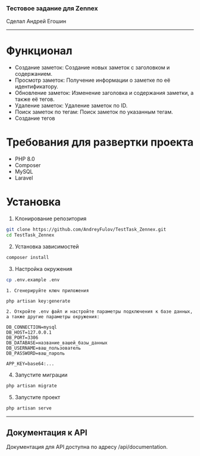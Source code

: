### Тестовое задание для Zennex

Сделал Андрей Егошин

____

# Функционал
+ Создание заметок: Создание новых заметок с заголовком и содержанием.
+ Просмотр заметок: Получение информации о заметке по её идентификатору.
+ Обновление заметок: Изменение заголовка и содержания заметки, а также её тегов.
+ Удаление заметок: Удаление заметок по ID.
+ Поиск заметок по тегам: Поиск заметок по указанным тегам.
+ Создание тегов

# Требования для развертки проекта

+ PHP 8.0
+ Composer
+ MySQL
+ Laravel

# Установка

1. Клонирование репозитория

```bash
git clone https://github.com/AndreyFulov/TestTask_Zennex.git
cd TestTask_Zennex
```

2. Установка зависимостей

```bash
composer install
```

3. Настройка окружения
```bash
cp .env.example .env
```

    1. Сгенерируйте ключ приложения
```bash
php artisan key:generate
```
    2. Откройте .env файл и настройте параметры подключения к базе данных, а также другие параметры окружения:
```env
DB_CONNECTION=mysql
DB_HOST=127.0.0.1
DB_PORT=3306
DB_DATABASE=название_вашей_базы_данных
DB_USERNAME=ваш_пользователь
DB_PASSWORD=ваш_пароль

APP_KEY=base64:...
```

4. Запустите миграции
```bash
php artisan migrate
```

5. Запустите проект
```bash
php artisan serve
```

____

## Документация к API
Документация для API доступна по адресу /api/documentation.
